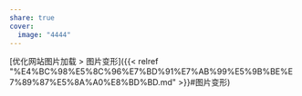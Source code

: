 ```yaml
---
share: true
cover:
  image: "4444"
---
```


[优化网站图片加载 > 图片变形]({{< relref "%E4%BC%98%E5%8C%96%E7%BD%91%E7%AB%99%E5%9B%BE%E7%89%87%E5%8A%A0%E8%BD%BD.md" >}}#图片变形)